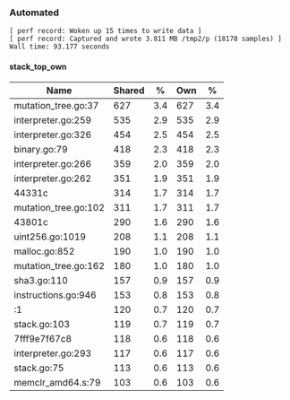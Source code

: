 ### Automated

```
[ perf record: Woken up 15 times to write data ]
[ perf record: Captured and wrote 3.811 MB /tmp2/p (18178 samples) ]
Wall time: 93.177 seconds
```

#### stack_top_own

Name                                                | Shared |   %   | Own |   %
----------------------------------------------------|--------|-------|-----|------
mutation_tree.go:37                                 |    627 |   3.4 | 627 |   3.4
interpreter.go:259                                  |    535 |   2.9 | 535 |   2.9
interpreter.go:326                                  |    454 |   2.5 | 454 |   2.5
binary.go:79                                        |    418 |   2.3 | 418 |   2.3
interpreter.go:266                                  |    359 |   2.0 | 359 |   2.0
interpreter.go:262                                  |    351 |   1.9 | 351 |   1.9
44331c                                              |    314 |   1.7 | 314 |   1.7
mutation_tree.go:102                                |    311 |   1.7 | 311 |   1.7
43801c                                              |    290 |   1.6 | 290 |   1.6
uint256.go:1019                                     |    208 |   1.1 | 208 |   1.1
malloc.go:852                                       |    190 |   1.0 | 190 |   1.0
mutation_tree.go:162                                |    180 |   1.0 | 180 |   1.0
sha3.go:110                                         |    157 |   0.9 | 157 |   0.9
instructions.go:946                                 |    153 |   0.8 | 153 |   0.8
<autogenerated>:1                                   |    120 |   0.7 | 120 |   0.7
stack.go:103                                        |    119 |   0.7 | 119 |   0.7
7fff9e7f67c8                                        |    118 |   0.6 | 118 |   0.6
interpreter.go:293                                  |    117 |   0.6 | 117 |   0.6
stack.go:75                                         |    113 |   0.6 | 113 |   0.6
memclr_amd64.s:79                                   |    103 |   0.6 | 103 |   0.6

